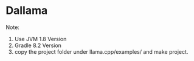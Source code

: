 # Dallama
Note:  
1. Use JVM 1.8 Version
2. Gradle 8.2 Version
3. copy the project folder under llama.cpp/examples/  and make project. 





